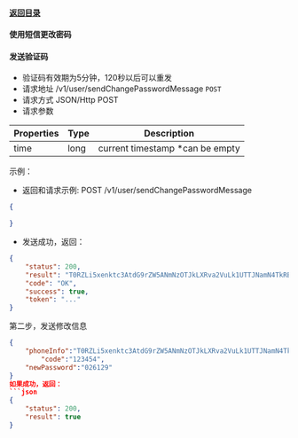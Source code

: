 #### [返回目录](README.md)
#### 使用短信更改密码

#### 发送验证码
* 验证码有效期为5分钟，120秒以后可以重发
* 请求地址 /v1/user/sendChangePasswordMessage ```POST```
* 请求方式 JSON/Http POST
* 请求参数

| Properties     |  Type  | Description                         |
|----------------|--------|-------------------------------------|
| time           | long   | current timestamp *can be empty     |



示例：

* 返回和请求示例:
POST /v1/user/sendChangePasswordMessage
```json
{
	
}
```

* 发送成功，返回：

```json
{
    "status": 200,
    "result": "T0RZLi5xenktc3AtdG9rZW5ANmNzOTJkLXRva2VuLk1UTTJNamN4TkRBME9ETS4ucXp5LXNwLXRva2VuQDZjczkyZC10b2tlbi5NekEuLnF6eS1zcC10b2tlbkA2Y3M5MmQtdG9rZW4uMzhiZTg4ZjMwZTEyYzU5ODc1MzgyNGE2MjQ3NDBkNDI.",
    "code": "OK",
    "success": true,
    "token": "..."
}
```
第二步，发送修改信息
```json
{
	"phoneInfo":"T0RZLi5xenktc3AtdG9rZW5ANmNzOTJkLXRva2VuLk1UTTJNamN4TkRBME9ETS4ucXp5LXNwLXRva2VuQDZjczkyZC10b2tlbi5NakEuLnF6eS1zcC10b2tlbkA2Y3M5MmQtdG9rZW4uN2JjYWZkYjA1ZGEzNzM0ZTAxYWMzODVkNjFlYzRjMWE.",
        "code":"123454",
	"newPassword":"026129"
}
如果成功，返回：
```json
{
    "status": 200,
    "result": true
}
```

